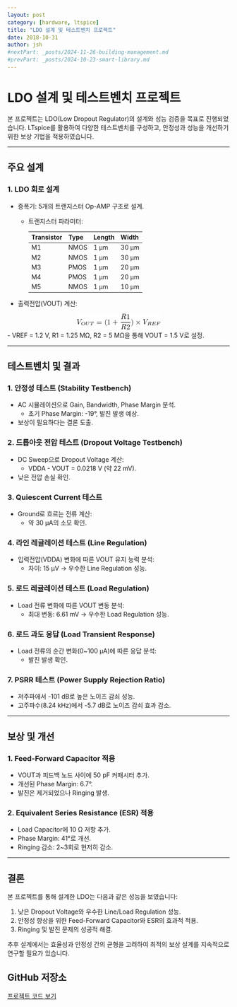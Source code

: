 ```yaml
---
layout: post
category: [hardware, ltspice]
title: "LDO 설계 및 테스트벤치 프로젝트"
date: 2018-10-31
author: jsh
#nextPart: _posts/2024-11-26-building-management.md
#prevPart: _posts/2024-10-23-smart-library.md
---
```


# LDO 설계 및 테스트벤치 프로젝트

본 프로젝트는 LDO(Low Dropout Regulator)의 설계와 성능 검증을 목표로 진행되었습니다. LTspice를 활용하여 다양한 테스트벤치를 구성하고, 안정성과 성능을 개선하기 위한 보상 기법을 적용하였습니다.

---

## 주요 설계

### 1. **LDO 회로 설계**
- 증폭기: 5개의 트랜지스터 Op-AMP 구조로 설계.
  - 트랜지스터 파라미터:
  
    | Transistor | Type | Length | Width |
    |------------|------|--------|-------|
    | M1         | NMOS | 1 µm   | 30 µm |
    | M2         | NMOS | 1 µm   | 30 µm |
    | M3         | PMOS | 1 µm   | 20 µm |
    | M4         | PMOS | 1 µm   | 20 µm |
    | M5         | NMOS | 1 µm   | 10 µm |
    
- 출력전압(VOUT) 계산:
<div style="text-align: center;">
<a href="/assets/img/posts/ldo1.jpg" data-lity>
  <img src="/assets/img/posts/ldo1.jpg" style="width: auto; max-height: 500px;" />
</a>
</div>
  - VREF = 1.2 V,  R1 = 1.25 MΩ, R2 = 5 MΩ을 통해 VOUT = 1.5 V로 설정.

---

## 테스트벤치 및 결과

### 1. **안정성 테스트 (Stability Testbench)**
- AC 시뮬레이션으로 Gain, Bandwidth, Phase Margin 분석.
  - 초기 Phase Margin: -19°, 발진 발생 예상.
- 보상이 필요하다는 결론 도출.

### 2. **드롭아웃 전압 테스트 (Dropout Voltage Testbench)**
- DC Sweep으로 Dropout Voltage 계산:
  - VDDA - VOUT = 0.0218 V (약 22 mV).
- 낮은 전압 손실 확인.

### 3. **Quiescent Current 테스트**
- Ground로 흐르는 전류 계산:
  - 약 30 µA의 소모 확인.

### 4. **라인 레귤레이션 테스트 (Line Regulation)**
- 입력전압(VDDA) 변화에 따른 VOUT 유지 능력 분석:
  - 차이: 15 µV → 우수한 Line Regulation 성능.

### 5. **로드 레귤레이션 테스트 (Load Regulation)**
- Load 전류 변화에 따른 VOUT 변동 분석:
  - 최대 변동: 6.61 mV → 우수한 Load Regulation 성능.

### 6. **로드 과도 응답 (Load Transient Response)**
- Load 전류의 순간 변화(0~100 µA)에 따른 응답 분석:
  - 발진 발생 확인.

### 7. **PSRR 테스트 (Power Supply Rejection Ratio)**
- 저주파에서 -101 dB로 높은 노이즈 감쇠 성능.
- 고주파수(8.24 kHz)에서 -5.7 dB로 노이즈 감쇠 효과 감소.

---

## 보상 및 개선

### 1. **Feed-Forward Capacitor 적용**
- VOUT과 피드백 노드 사이에 50 pF 커패시터 추가.
- 개선된 Phase Margin: 6.7°.
- 발진은 제거되었으나 Ringing 발생.

### 2. **Equivalent Series Resistance (ESR) 적용**
- Load Capacitor에 10 Ω 저항 추가.
- Phase Margin: 41°로 개선.
- Ringing 감소: 2~3회로 현저히 감소.

---

## 결론

본 프로젝트를 통해 설계한 LDO는 다음과 같은 성능을 보였습니다:
1. 낮은 Dropout Voltage와 우수한 Line/Load Regulation 성능.
2. 안정성 향상을 위한 Feed-Forward Capacitor와 ESR의 효과적 적용.
3. Ringing 및 발진 문제의 성공적 해결.

추후 설계에서는 효율성과 안정성 간의 균형을 고려하여 최적의 보상 설계를 지속적으로 연구할 필요가 있습니다.

## GitHub 저장소

[프로젝트 코드 보기](https://github.com/radon99/radon99.github.io/tree/main/LowDropoutRegulator)




